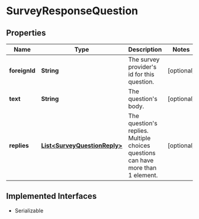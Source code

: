 

# SurveyResponseQuestion


## Properties

| Name | Type | Description | Notes |
|------------ | ------------- | ------------- | -------------|
|**foreignId** | **String** | The survey provider&#39;s id for this question. |  [optional] |
|**text** | **String** | The question&#39;s body. |  [optional] |
|**replies** | [**List&lt;SurveyQuestionReply&gt;**](SurveyQuestionReply.md) | The question&#39;s replies. Multiple choices questions can have more than 1 element. |  [optional] |


## Implemented Interfaces

* Serializable


